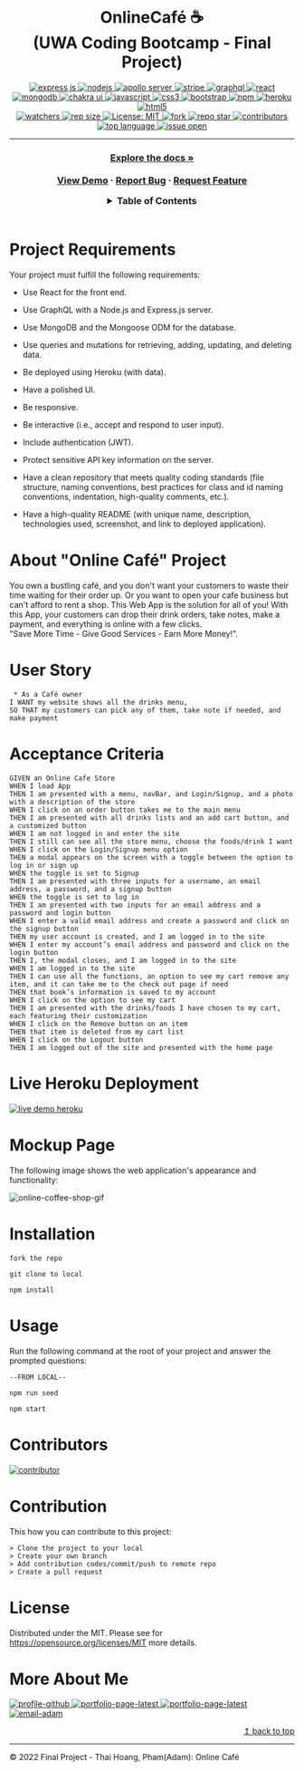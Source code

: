 <h1 align="center"> OnlineCafé ☕
<br>(UWA Coding Bootcamp - Final Project) </h1>
<p align="center">
  <a href="#">
  <img alt="express js" src="https://img.shields.io/badge/Express.js-404D59?style=for-the-badge" target="_blank" />
  <a href="#">
  <img alt="nodejs" src="https://img.shields.io/badge/node.js-6DA55F?style=for-the-badge&logo=node.js&logoColor=white" target="_blank" />
  <a href="#">
  <img alt="apollo server" src="https://img.shields.io/badge/-ApolloGraphQL-311C87?style=for-the-badge&logo=apollo-graphql" target="_blank" />
  <a href="#">
  <img alt="stripe" src="https://img.shields.io/badge/Stripe-626CD9?style=for-the-badge&logo=Stripe&logoColor=white" target="_blank" />
  <a href="#">
  <img alt="graphql" src="https://img.shields.io/badge/-GraphQL-E10098?style=for-the-badge&logo=graphql&logoColor=white" target="_blank" />
  <a href="#">
  <img alt="react" src="https://img.shields.io/badge/React-20232A?style=for-the-badge&logo=react&logoColor=61DAFB" target="_blank" />
  <a href="#">
  <img alt="mongodb" src="https://img.shields.io/badge/MongoDB-%234ea94b.svg?style=for-the-badge&logo=mongodb&logoColor=white" target="_blank" />
  <a href="#">
  <img alt="chakra ui" src="https://img.shields.io/badge/Chakra--UI-319795?style=for-the-badge&logo=chakra-ui&logoColor=white" target="_blank" />
  <a href="#">
  <img alt="javascript" src="https://img.shields.io/badge/JavaScript-F7DF1E?style=for-the-badge&logo=javascriptlogoColor=black" target="_blank" />
  <a href="#">
  <img alt="css3" src="https://img.shields.io/badge/css3-%231572B6.svg?style=for-the-badge&logo=css3&logoColor=white" target="_blank" />
  <a href="#">
  <img alt="bootstrap" src="https://img.shields.io/badge/Bootstrap-563D7C?style=for-the-badge&logo=bootstrap&logoColor=white" target="_blank" />
  <a href="#">
  <img alt="npm" src="https://img.shields.io/badge/npm-CB3837?style=for-the-badge&logo=npm&logoColor=white" target="_blank" />
  <a href="#">
  <img alt="heroku" src="https://img.shields.io/badge/heroku-%23430098.svg?style=for-the-badge&logo=heroku&logoColor=white" target="_blank" />
  <a href="#">
  <img alt="html5" src="https://img.shields.io/badge/HTML-239120?style=for-the-badge&logo=html5&logoColor=white" />
  <br>
  <a href="#">
  <img alt="watchers" src="https://img.shields.io/github/watchers/ThiHoangPham/online-cafe?color=%2346b946&style=flat-square" target="_blank" />
  <a href="#">
  <img alt="rep size" src="https://img.shields.io/github/repo-size/ThiHoangPham/online-cafe?style=flat-square" target="_blank" />
  <a href="https://github.com/ThiHoangPham/online-cafe/blob/main/LICENSE">
  <img alt="License: MIT" src="https://img.shields.io/badge/license-MIT-yellow.svg?style=flat-square" target="_blank" />
  </a>
  <a href="#">
  <img alt="fork" src="https://img.shields.io/github/forks/ThiHoangPham/online-cafe.svg?style=flat-square" target="_blank" />
  <a href="#">
  <img alt="repo star" src="https://img.shields.io/github/stars/ThiHoangPham/online-cafe?color=%23ff00bf&style=flat-square" target="_blank" />
  </a>
  <a href="#">
  <img alt="contributors" src="https://img.shields.io/github/contributors/ThiHoangPham/online-cafe?style=flat-square" target="_blank" />
  </a>
  <a href="#">
  <img alt="top language" src="https://img.shields.io/github/languages/top/ThiHoangPham/online-cafe?color=%23ff4000&style=flat-square" target="_blank" />
  </a>
  <a href="#">
  <img alt="issue open" src="https://img.shields.io/github/issues-raw/ThiHoangPham/online-cafe?style=flat-square" target="_blank" />
  </a>
</p>
<hr>

  <h3 align="center">
    <p align="center">
      <a href="https://github.com/ThiHoangPham/online-cafe"><strong>Explore the docs »</strong></a>
      <br />
      <br />
      <a href="https://online-cafe.herokuapp.com/">View Demo</a>
      ·
      <a href="https://github.com/ThiHoangPham/online-cafe/issues">Report Bug</a>
      ·
      <a href="https://github.com/ThiHoangPham/online-cafe/issues">Request Feature</a>
    </p>
  </table>

  <details>
    <summary>Table of Contents</summary>
    <ul>
      <li><a href="#about-the-project">About The Project</a>
      <li><a href="#user-story">User Story</a></li>
      <li><a href="#acceptance-criteria">Acceptance Criteria</a></li>
      <li><a href="#live-heroku-deployment">Live Heroku Deployment</a></li>
      <li><a href="#mockup-page">Mockup Page</a></li>
      <li><a href="#installation">Installation</a></li>
      <li><a href="#usage">Usage</a></li>
      <li><a href="#contributor">Contributor</a></li>
      <li><a href="#contribution">Contribution</a></li>
      <li><a href="#license">License</a></li>
      <li><a href="#more-about-me">More About Me</a></li>
    </ul>
  </details>

  <br />

# Project Requirements

Your project must fulfill the following requirements:

* Use React for the front end.

* Use GraphQL with a Node.js and Express.js server.

* Use MongoDB and the Mongoose ODM for the database.

* Use queries and mutations for retrieving, adding, updating, and deleting data.

* Be deployed using Heroku (with data).

* Have a polished UI.

* Be responsive.

* Be interactive (i.e., accept and respond to user input).

* Include authentication (JWT).

* Protect sensitive API key information on the server.

* Have a clean repository that meets quality coding standards (file structure, naming conventions, best practices for class and id naming conventions, indentation, high-quality comments, etc.).
* Have a high-quality README (with unique name, description, technologies used, screenshot, and link to deployed application).

# About "Online Café" Project
You own a bustling café, and you don't want your customers to waste their time waiting for their order up. Or you want to open your cafe business but can't afford to rent a shop. This Web App is the solution for all of you! With this App, your customers can drop their drink orders, take notes, make a payment, and everything is online with a few clicks. 
<br>"Save More Time - Give Good Services - Earn More Money!".

# User Story
```
 * As a Café owner 
I WANT my website shows all the drinks menu,
SO THAT my customers can pick any of them, take note if needed, and make payment
```

# Acceptance Criteria
```
GIVEN an Online Cafe Store
WHEN I load App
THEN I am presented with a menu, navBar, and Login/Signup, and a photo with a description of the store
WHEN I click on an order button takes me to the main menu
THEN I am presented with all drinks lists and an add cart button, and a customized button
WHEN I am not logged in and enter the site
THEN I still can see all the store menu, choose the foods/drink I want
WHEN I click on the Login/Signup menu option
THEN a modal appears on the screen with a toggle between the option to log in or sign up
WHEN the toggle is set to Signup
THEN I am presented with three inputs for a username, an email address, a password, and a signup button
WHEN the toggle is set to log in
THEN I am presented with two inputs for an email address and a password and login button
WHEN I enter a valid email address and create a password and click on the signup button
THEN my user account is created, and I am logged in to the site
WHEN I enter my account’s email address and password and click on the login button
THEN I, the modal closes, and I am logged in to the site
WHEN I am logged in to the site
THEN I can use all the functions, an option to see my cart remove any item, and it can take me to the check out page if need
THEN that book’s information is saved to my account
WHEN I click on the option to see my cart
THEN I am presented with the drinks/foods I have chosen to my cart, each featuring their customization 
WHEN I click on the Remove button on an item
THEN that item is deleted from my cart list
WHEN I click on the Logout button
THEN I am logged out of the site and presented with the home page  
```

# Live Heroku Deployment 
<a href="https://online-cafe.herokuapp.com/">
  <img alt="live demo heroku" src="https://img.shields.io/badge/Demo-Heroku-430098?style=for-the-badge&logo=heroku&logoColor=white" target="_blank" />
  </a>

# Mockup Page

The following image shows the web application's appearance and functionality:
    
![online-coffee-shop-gif](./client/public/images/online-cafe.gif)

# Installation

`fork the repo`

`git clone to local`

`npm install`

# Usage
Run the following command at the root of your project and answer the prompted questions:

`--FROM LOCAL--`

`npm run seed`

`npm start`

# Contributors
<a href="https://github.com/ThiHoangPham/online-cafe">
  <img alt="contributor" src="https://contrib.rocks/image?repo=ThiHoangPham/online-cafe" target="_blank" />
  </a>

# Contribution
This how you can contribute to this project:
```
> Clone the project to your local 
> Create your own branch
> Add contribution codes/commit/push to remote repo
> Create a pull request
```

# License
  Distributed under the MIT. Please see for https://opensource.org/licenses/MIT more details.

# More About Me
  <a href="https://github.com/ThiHoangPham">
  <img alt="profile-github" src="https://img.shields.io/badge/Profile-GitHub-100000?style=for-the-badge&logo=github&logoColor=white" target="_blank" />
  <a href="https://thihoangpham.github.io/react-portfolio/">
  <img alt="portfolio-page-latest" src="https://img.shields.io/badge/Portfolio-Page-FEAA2D?style=for-the-badge&logo=deezer&logoColor=white" target="_blank" />
  <a href="https://www.linkedin.com/in/thaihoangpham/">
  <img alt="portfolio-page-latest" src="https://img.shields.io/badge/Profile-LinkedIn-0077B5?style=for-the-badge&logo=linkedin&logoColor=white" target="_blank" />
  <a href="mailto:thaihoangpham2008@gmail.com">
  <img alt="email-adam" src="https://img.shields.io/badge/Email to me-Gmail-D14836?style=for-the-badge&logo=gmail&logoColor=white" target="_blank" />
  </br>
  <p align ="right"><a href="#">↥ back to top</a></p>

- - -

© 2022 Final Project - Thai Hoang, Pham(Adam): Online Café
